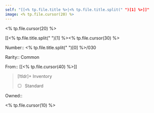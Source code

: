 ```yaml
---
self: "[[<% tp.file.title %>|<% tp.file.title.split(" ")[1] %>]]"
image: <% tp.file.cursor(20) %>
---
```


<% tp.file.cursor(20) %>

[[<% tp.file.title.split(" ")[1] %><% tp.file.cursor(30) %>

Number:: <% tp.file.title.split(" ")[0] %>/030

Rarity:: Common

From:: [[<% tp.file.cursor(40) %>]]

> [!tldr]+ Inventory
> - [ ] Standard

Owned:: 

<% tp.file.cursor(10) %>
